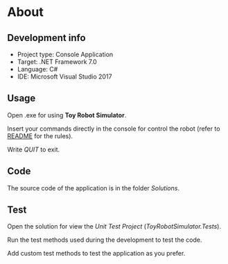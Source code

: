 About
===================

Development info
------------

- Project type: Console Application
- Target: .NET Framework 7.0
- Language: C#
- IDE: Microsoft Visual Studio 2017 

Usage
------------

Open .exe for using **Toy Robot Simulator**.

Insert your commands directly in the console for control the robot (refer to [README](README.md) for the rules).

Write *QUIT* to exit.

Code
------------

The source code of the application is in the folder *Solutions*.

Test
------------

Open the solution for view the *Unit Test Project* (*ToyRobotSimulator.Tests*).

Run the test methods used during the development to test the code.

Add custom test methods to test the application as you prefer.

